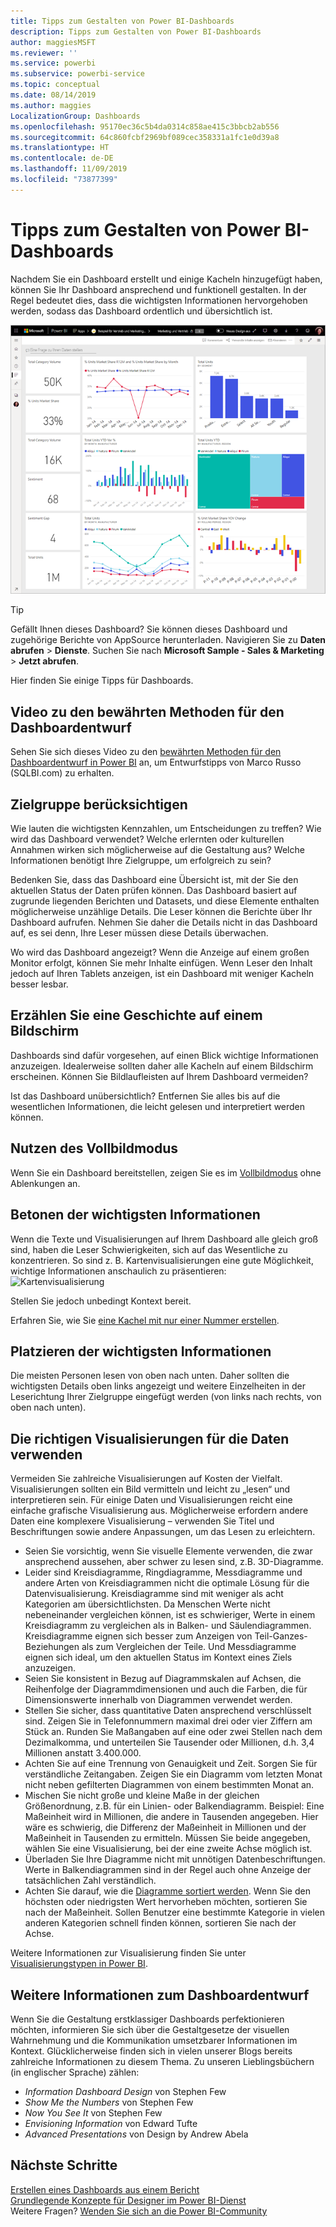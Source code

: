 ```yaml
---
title: Tipps zum Gestalten von Power BI-Dashboards
description: Tipps zum Gestalten von Power BI-Dashboards
author: maggiesMSFT
ms.reviewer: ''
ms.service: powerbi
ms.subservice: powerbi-service
ms.topic: conceptual
ms.date: 08/14/2019
ms.author: maggies
LocalizationGroup: Dashboards
ms.openlocfilehash: 95170ec36c5b4da0314c858ae415c3bbcb2ab556
ms.sourcegitcommit: 64c860fcbf2969bf089cec358331a1fc1e0d39a8
ms.translationtype: HT
ms.contentlocale: de-DE
ms.lasthandoff: 11/09/2019
ms.locfileid: "73877399"
---
```

# <a name="tips-for-designing-a-great-power-bi-dashboard"></a>Tipps zum Gestalten von Power BI-Dashboards
Nachdem Sie ein Dashboard erstellt und einige Kacheln hinzugefügt haben, können Sie Ihr Dashboard ansprechend und funktionell gestalten. In der Regel bedeutet dies, dass die wichtigsten Informationen hervorgehoben werden, sodass das Dashboard ordentlich und übersichtlich ist.

![Beispieldashboard für Marketing und Vertrieb](media/service-dashboards-design-tips/power-bi-marketing-sample-dashboard.png)

> [!TIP]
> Gefällt Ihnen dieses Dashboard? Sie können dieses Dashboard und zugehörige Berichte von AppSource herunterladen. Navigieren Sie zu **Daten abrufen** > **Dienste**. Suchen Sie nach **Microsoft Sample - Sales & Marketing** > **Jetzt abrufen**.

Hier finden Sie einige Tipps für Dashboards.

## <a name="dashboard-design-best-practices-video"></a>Video zu den bewährten Methoden für den Dashboardentwurf

Sehen Sie sich dieses Video zu den [bewährten Methoden für den Dashboardentwurf in Power BI](https://www.youtube.com/watch?v=-tdkUYrzrio) an, um Entwurfstipps von Marco Russo (SQLBI.com) zu erhalten.

## <a name="consider-your-audience"></a>Zielgruppe berücksichtigen
Wie lauten die wichtigsten Kennzahlen, um Entscheidungen zu treffen? Wie wird das Dashboard verwendet? Welche erlernten oder kulturellen Annahmen wirken sich möglicherweise auf die Gestaltung aus? Welche Informationen benötigt Ihre Zielgruppe, um erfolgreich zu sein?

Bedenken Sie, dass das Dashboard eine Übersicht ist, mit der Sie den aktuellen Status der Daten prüfen können. Das Dashboard basiert auf zugrunde liegenden Berichten und Datasets, und diese Elemente enthalten möglicherweise unzählige Details. Die Leser können die Berichte über Ihr Dashboard aufrufen. Nehmen Sie daher die Details nicht in das Dashboard auf, es sei denn, Ihre Leser müssen diese Details überwachen.

Wo wird das Dashboard angezeigt? Wenn die Anzeige auf einem großen Monitor erfolgt, können Sie mehr Inhalte einfügen. Wenn Leser den Inhalt jedoch auf Ihren Tablets anzeigen, ist ein Dashboard mit weniger Kacheln besser lesbar.

## <a name="tell-a-story-on-one-screen"></a>Erzählen Sie eine Geschichte auf einem Bildschirm
Dashboards sind dafür vorgesehen, auf einen Blick wichtige Informationen anzuzeigen. Idealerweise sollten daher alle Kacheln auf einem Bildschirm erscheinen. Können Sie Bildlaufleisten auf Ihrem Dashboard vermeiden?

Ist das Dashboard unübersichtlich?  Entfernen Sie alles bis auf die wesentlichen Informationen, die leicht gelesen und interpretiert werden können.

## <a name="make-use-of-full-screen-mode"></a>Nutzen des Vollbildmodus
Wenn Sie ein Dashboard bereitstellen, zeigen Sie es im [Vollbildmodus](consumer/end-user-focus.md) ohne Ablenkungen an.

## <a name="accent-the-most-important-information"></a>Betonen der wichtigsten Informationen
Wenn die Texte und Visualisierungen auf Ihrem Dashboard alle gleich groß sind, haben die Leser Schwierigkeiten, sich auf das Wesentliche zu konzentrieren. So sind z. B. Kartenvisualisierungen eine gute Möglichkeit, wichtige Informationen anschaulich zu präsentieren:  
![Kartenvisualisierung](media/service-dashboards-design-tips/pbi_card.png)

Stellen Sie jedoch unbedingt Kontext bereit.  

Erfahren Sie, wie Sie [eine Kachel mit nur einer Nummer erstellen](visuals/power-bi-visualization-card.md).

## <a name="place-the-most-important-information"></a>Platzieren der wichtigsten Informationen
Die meisten Personen lesen von oben nach unten. Daher sollten die wichtigsten Details oben links angezeigt und weitere Einzelheiten in der Leserichtung Ihrer Zielgruppe eingefügt werden (von links nach rechts, von oben nach unten).

## <a name="use-the-right-visualization-for-the-data"></a>Die richtigen Visualisierungen für die Daten verwenden
Vermeiden Sie zahlreiche Visualisierungen auf Kosten der Vielfalt.  Visualisierungen sollten ein Bild vermitteln und leicht zu „lesen“ und interpretieren sein.  Für einige Daten und Visualisierungen reicht eine einfache grafische Visualisierung aus. Möglicherweise erfordern andere Daten eine komplexere Visualisierung – verwenden Sie Titel und Beschriftungen sowie andere Anpassungen, um das Lesen zu erleichtern.  

* Seien Sie vorsichtig, wenn Sie visuelle Elemente verwenden, die zwar ansprechend aussehen, aber schwer zu lesen sind, z.B. 3D-Diagramme. 
* Leider sind Kreisdiagramme, Ringdiagramme, Messdiagramme und andere Arten von Kreisdiagrammen nicht die optimale Lösung für die Datenvisualisierung. Kreisdiagramme sind mit weniger als acht Kategorien am übersichtlichsten. Da Menschen Werte nicht nebeneinander vergleichen können, ist es schwieriger, Werte in einem Kreisdiagramm zu vergleichen als in Balken- und Säulendiagrammen. Kreisdiagramme eignen sich besser zum Anzeigen von Teil-Ganzes-Beziehungen als zum Vergleichen der Teile. Und Messdiagramme eignen sich ideal, um den aktuellen Status im Kontext eines Ziels anzuzeigen.
* Seien Sie konsistent in Bezug auf Diagrammskalen auf Achsen, die Reihenfolge der Diagrammdimensionen und auch die Farben, die für Dimensionswerte innerhalb von Diagrammen verwendet werden.
* Stellen Sie sicher, dass quantitative Daten ansprechend verschlüsselt sind. Zeigen Sie in Telefonnummern maximal drei oder vier Ziffern am Stück an. Runden Sie Maßangaben auf eine oder zwei Stellen nach dem Dezimalkomma, und unterteilen Sie Tausender oder Millionen, d.h. 3,4 Millionen anstatt 3.400.000.
* Achten Sie auf eine Trennung von Genauigkeit und Zeit. Sorgen Sie für verständliche Zeitangaben. Zeigen Sie ein Diagramm vom letzten Monat nicht neben gefilterten Diagrammen von einem bestimmten Monat an.
* Mischen Sie nicht große und kleine Maße in der gleichen Größenordnung, z.B. für ein Linien- oder Balkendiagramm. Beispiel: Eine Maßeinheit wird in Millionen, die andere in Tausenden angegeben. Hier wäre es schwierig, die Differenz der Maßeinheit in Millionen und der Maßeinheit in Tausenden zu ermitteln. Müssen Sie beide angegeben, wählen Sie eine Visualisierung, bei der eine zweite Achse möglich ist.
* Überladen Sie Ihre Diagramme nicht mit unnötigen Datenbeschriftungen. Werte in Balkendiagrammen sind in der Regel auch ohne Anzeige der tatsächlichen Zahl verständlich.
* Achten Sie darauf, wie die [Diagramme sortiert werden](consumer/end-user-change-sort.md). Wenn Sie den höchsten oder niedrigsten Wert hervorheben möchten, sortieren Sie nach der Maßeinheit. Sollen Benutzer eine bestimmte Kategorie in vielen anderen Kategorien schnell finden können, sortieren Sie nach der Achse.  

Weitere Informationen zur Visualisierung finden Sie unter [Visualisierungstypen in Power BI](visuals/power-bi-visualization-types-for-reports-and-q-and-a.md).  

## <a name="learn-more-about-dashboard-design"></a>Weitere Informationen zum Dashboardentwurf
Wenn Sie die Gestaltung erstklassiger Dashboards perfektionieren möchten, informieren Sie sich über die Gestaltgesetze der visuellen Wahrnehmung und die Kommunikation umsetzbarer Informationen im Kontext. Glücklicherweise finden sich in vielen unserer Blogs bereits zahlreiche Informationen zu diesem Thema. Zu unseren Lieblingsbüchern (in englischer Sprache) zählen:

* *Information Dashboard Design* von Stephen Few  
* *Show Me the Numbers* von Stephen Few  
* *Now You See It* von Stephen Few  
* *Envisioning Information* von Edward Tufte  
* *Advanced Presentations* von Design by Andrew Abela   

## <a name="next-steps"></a>Nächste Schritte
[Erstellen eines Dashboards aus einem Bericht](service-dashboard-create.md)  
[Grundlegende Konzepte für Designer im Power BI-Dienst](service-basic-concepts.md)  
Weitere Fragen? [Wenden Sie sich an die Power BI-Community](https://community.powerbi.com/)
